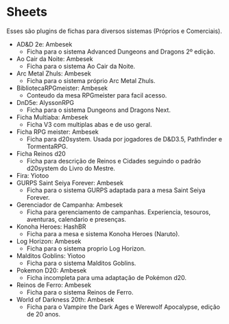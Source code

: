 # Sheets
Esses são plugins de fichas para diversos sistemas (Próprios e Comerciais). 

- AD&D 2e: Ambesek
	- Ficha para o sistema Advanced Dungeons and Dragons 2º edição.
- Ao Cair da Noite: Ambesek
	- Ficha para o sistema Ao Cair da Noite.
- Arc Metal Zhuls: Ambesek
	- Ficha para o sistema próprio Arc Metal Zhuls.
- BibliotecaRPGmeister: Ambesek
	- Conteudo da mesa RPGmeister para facil acesso.
- DnD5e: AlyssonRPG
	- Ficha para o sistema Dungeons and Dragons Next.
- Ficha Multiaba: Ambesek
	- Ficha V3 com multiplas abas e de uso geral. 
- Ficha RPG meister: Ambesek
	- Ficha para d20system. Usada por jogadores de D&D3.5, Pathfinder e TormentaRPG.
- Ficha Reinos d20
	- Ficha para descrição de Reinos e Cidades seguindo o padrão d20system do Livro do Mestre.  
- Fira: Yiotoo
- GURPS Saint Seiya Forever: Ambesek
	- Ficha para o sistema GURPS adaptada para a mesa Saint Seiya Forever.
- Gerenciador de Campanha: Ambesek
	- Ficha para gerenciamento de campanhas. Experiencia, tesouros, aventuras, calendario e presenças. 
- Konoha Heroes: HashBR
	- Ficha para a mesa e sistema Konoha Heroes (Naruto).
- Log Horizon: Ambesek
	- Ficha para o sistema proprio Log Horizon.
- Malditos Goblins: Yiotoo
	- Ficha para o sistema Malditos Goblins.
- Pokemon D20: Ambesek
	- Ficha incompleta para uma adaptação de Pokémon d20.
- Reinos de Ferro: Ambesek
	- Ficha para o sistema Reinos de Ferro. 
- World of Darkness 20th: Ambesek
	- Ficha para o Vampire the Dark Ages e Werewolf Apocalypse, edição de 20 anos. 
